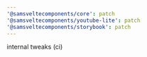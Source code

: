 ```yaml
---
'@samsveltecomponents/core': patch
'@samsveltecomponents/youtube-lite': patch
'@samsveltecomponents/storybook': patch
---
```


internal tweaks (ci)
